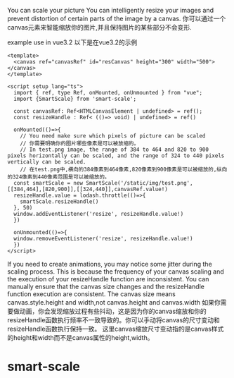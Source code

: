 You can scale your picture You can intelligently resize your images and prevent distortion of certain parts of the image by a canvas.
你可以通过一个canvas元素来智能缩放你的图片,并且保持图片的某些部分不会变形.

example use in vue3.2
以下是在vue3.2的示例

```
<template>
  <canvas ref="canvasRef" id="resCanvas" height="300" width="500"></canvas>
</template>

<script setup lang="ts">
  import { ref, type Ref, onMounted, onUnmounted } from "vue";
  import {SmartScale} from 'smart-scale';

  const canvasRef: Ref<HTMLCanvasElement | undefined> = ref();
  const resizeHandle : Ref< (()=> void) | undefined> = ref()

  onMounted(()=>{
    // You need make sure which pixels of picture can be scaled
    // 你需要明确你的图片哪些像素是可以被放缩的。
    // In test.png image, the range of 384 to 464 and 820 to 900 pixels horizontally can be scaled, and the range of 324 to 440 pixels vertically can be scaled.
    // 在test.png中,横向的384像素到464像素,820像素到900像素是可以被缩放的,纵向的324像素到440像素范围是可以被缩放的。
  const smartScale = new SmartScale('/static/img/test.png', [[384,464],[820,900]],[[324,440]],canvasRef.value!)
  resizeHandle.value = lodash.throttle(()=>{
    smartScale.resizeHandle()
  }, 50)
  window.addEventListener('resize', resizeHandle.value!)
  })

  onUnmounted(()=>{
  window.removeEventListener('resize', resizeHandle.value!)
  })
</script>
```
If you need to create animations, you may notice some jitter during the scaling process. This is because the frequency of your canvas scaling and the execution of your resizeHandle function are inconsistent. You can manually ensure that the canvas size changes and the resizeHandle function execution are consistent.
The canvas size means canvas.style.height and width,not canvas.height and canvas.width
如果你需要做动画，你会发现缩放过程有些抖动，这是因为你的canvas缩放和你的resizeHandle函数执行频率不一致导致的。你可以手动将canvas的尺寸变动和resizeHandle函数执行保持一致。
这里canvas缩放尺寸变动指的是canvas样式的height和width而不是canvas属性的height,width。
# smart-scale